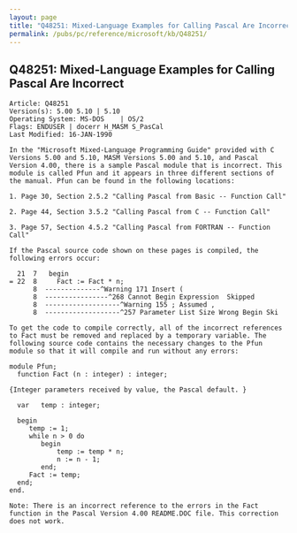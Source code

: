```yaml
---
layout: page
title: "Q48251: Mixed-Language Examples for Calling Pascal Are Incorrect"
permalink: /pubs/pc/reference/microsoft/kb/Q48251/
---
```


## Q48251: Mixed-Language Examples for Calling Pascal Are Incorrect

	Article: Q48251
	Version(s): 5.00 5.10 | 5.10
	Operating System: MS-DOS    | OS/2
	Flags: ENDUSER | docerr H_MASM S_PasCal
	Last Modified: 16-JAN-1990
	
	In the "Microsoft Mixed-Language Programming Guide" provided with C
	Versions 5.00 and 5.10, MASM Versions 5.00 and 5.10, and Pascal
	Version 4.00, there is a sample Pascal module that is incorrect. This
	module is called Pfun and it appears in three different sections of
	the manual. Pfun can be found in the following locations:
	
	1. Page 30, Section 2.5.2 "Calling Pascal from Basic -- Function Call"
	
	2. Page 44, Section 3.5.2 "Calling Pascal from C -- Function Call"
	
	3. Page 57, Section 4.5.2 "Calling Pascal from FORTRAN -- Function Call"
	
	If the Pascal source code shown on these pages is compiled, the
	following errors occur:
	
	  21  7   begin
	= 22  8     Fact := Fact * n;
	      8  --------------^Warning 171 Insert (
	      8  ----------------^268 Cannot Begin Expression  Skipped
	      8  -------------------^Warning 155 ; Assumed ,
	      8  -------------------^257 Parameter List Size Wrong Begin Ski
	
	To get the code to compile correctly, all of the incorrect references
	to Fact must be removed and replaced by a temporary variable. The
	following source code contains the necessary changes to the Pfun
	module so that it will compile and run without any errors:
	
	module Pfun;
	  function Fact (n : integer) : integer;
	
	{Integer parameters received by value, the Pascal default. }
	
	  var   temp : integer;
	
	  begin
	     temp := 1;
	     while n > 0 do
	        begin
	            temp := temp * n;
	            n := n - 1;
	        end;
	     Fact := temp;
	  end;
	end.
	
	Note: There is an incorrect reference to the errors in the Fact
	function in the Pascal Version 4.00 README.DOC file. This correction
	does not work.
